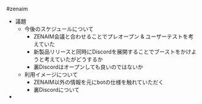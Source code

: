 #zenaim 

* 議題
	* 今後のスケジュールについて
		* ZENAIM会議と合わせることでプレオープン & ユーザーテストを考えていた
		* 新製品リリースと同時にDiscordを展開することでブーストをかけようと考えていたがどうするか
		* 裏Discordはオープンしても良いのではないか
	* 利用イメージについて
		* ZENAIM以外の情報を元にbotの仕様を触れていただく
		* 裏Discordについて
* 